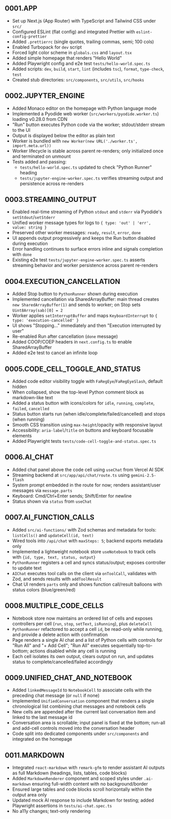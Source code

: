 ## 0001.APP

- Set up Next.js (App Router) with TypeScript and Tailwind CSS under `src/`
- Configured ESLint (flat config) and integrated Prettier with `eslint-config-prettier`
- Added `.prettierrc` (single quotes, trailing commas, semi; 100 cols)
- Enabled Turbopack for `dev` script
- Forced light color scheme in `globals.css` and `layout.tsx`
- Added simple homepage that renders "Hello World"
- Added Playwright config and e2e test `tests/hello-world.spec.ts`
- Added scripts: `dev`, `build`, `start`, `lint` (includes `tsc`), `format`, `type-check`, `test`
- Created stub directories: `src/components`, `src/utils`, `src/hooks`

## 0002.JUPYTER_ENGINE

- Added Monaco editor on the homepage with Python language mode
- Implemented a Pyodide web worker (`src/workers/pyodide.worker.ts`) loading v0.28.0 from CDN
- "Run" button executes Python code via the worker; stdout/stderr stream to the UI
- Output is displayed below the editor as plain text
- Worker is bundled with `new Worker(new URL('./worker.ts', import.meta.url))`
- Worker lifecycle is stable across parent re-renders; only initialized once and terminated on unmount
- Tests added and passing:
  - `tests/hello-world.spec.ts` updated to check "Python Runner" heading
  - `tests/jupyter-engine-worker.spec.ts` verifies streaming output and persistence across re-renders

## 0003.STREAMING_OUTPUT

- Enabled real-time streaming of Python `stdout` and `stderr` via Pyodide's `setStdout`/`setStderr`
- Unified worker message types for logs to `{ type: 'out' | 'err', value: string }`
- Preserved other worker messages: `ready`, `result`, `error`, `done`
- UI appends output progressively and keeps the Run button disabled during execution
- Error handling continues to surface errors inline and signals completion with `done`
- Existing e2e test `tests/jupyter-engine-worker.spec.ts` asserts streaming behavior and worker persistence across parent re-renders

## 0004.EXECUTION_CANCELLATION

- Added Stop button to `PythonRunner` shown during execution
- Implemented cancellation via SharedArrayBuffer: main thread creates `new SharedArrayBuffer(1)` and sends to worker; on Stop sets `Uint8Array(sab)[0] = 2`
- Worker applies `setInterruptBuffer` and maps `KeyboardInterrupt` to `{ type: 'execution-cancelled' }`
- UI shows "Stopping..." immediately and then "Execution interrupted by user"
- Re-enabled Run after cancellation (`done` message)
- Added COOP/COEP headers in `next.config.ts` to enable SharedArrayBuffer
- Added e2e test to cancel an infinite loop

## 0005.CODE_CELL_TOGGLE_AND_STATUS

- Added code editor visibility toggle with `FaRegEye`/`FaRegEyeSlash`, default hidden
- When collapsed, show the top-level Python comment block as markdown-like text
- Added a status button with icons/colors for `idle`, `running`, `complete`, `failed`, `cancelled`
- Status button starts run (when idle/complete/failed/cancelled) and stops (when running)
- Smooth CSS transition using `max-height`/opacity with responsive layout
- Accessibility: `aria-label`/`title` on buttons and keyboard focusable elements
- Added Playwright tests `tests/code-cell-toggle-and-status.spec.ts`

## 0006.AI_CHAT

- Added chat panel above the code cell using `useChat` from Vercel AI SDK
- Streaming backend at `src/app/api/chat/route.ts` using `gemini-2.5-flash`
- System prompt embedded in the route for now; renders assistant/user messages via `message.parts`
- Keyboard: Cmd/Ctrl+Enter sends; Shift/Enter for newline
- Status shown via `status` from `useChat`

## 0007.AI_FUNCTION_CALLS

- Added `src/ai-functions/` with Zod schemas and metadata for tools: `listCells()` and `updateCell(id, text)`
- Wired tools into `/api/chat` with `maxSteps: 5`; backend exports metadata only
- Implemented a lightweight notebook store `useNotebook` to track cells with `{id, type, text, status, output}`
- `PythonRunner` registers a cell and syncs status/output; exposes controller to update text
- `AIChat` executes tool calls on the client via `onToolCall`, validates with Zod, and sends results with `addToolResult`
- Chat UI renders `parts` only and shows function call/result balloons with status colors (blue/green/red)

## 0008.MULTIPLE_CODE_CELLS

- Notebook store now maintains an ordered list of cells and exposes controllers per cell (`run`, `stop`, `setText`, `isRunning`), plus `deleteCell`
- `PythonRunner` refactored to accept a cell `id`, be read-only while running, and provide a delete action with confirmation
- Page renders a single AI chat and a list of Python cells with controls for "Run All" and "+ Add Cell"; "Run All" executes sequentially top-to-bottom; actions disabled while any cell is running
- Each cell isolates its own output, clears output on run, and updates status to complete/cancelled/failed accordingly

## 0009.UNIFIED_CHAT_AND_NOTEBOOK

- Added `linkedMessageId` to `NotebookCell` to associate cells with the preceding chat message (or `null` if none)
- Implemented `UnifiedConversation` component that renders a single chronological list combining chat messages and notebook cells
- New cells are appended after the current last conversation item and linked to the last message id
- Conversation area is scrollable; input panel is fixed at the bottom; run-all and add-cell controls moved into the conversation header
- Code split into dedicated components under `src/components` and integrated on the homepage

## 0011.MARKDOWN

- Integrated `react-markdown` with `remark-gfm` to render assistant AI outputs as full Markdown (headings, lists, tables, code blocks)
- Added `MarkdownRenderer` component and scoped styles under `.ai-markdown` ensuring full-width content with no background/border
- Ensured large tables and code blocks scroll horizontally within the output area only
- Updated mock AI response to include Markdown for testing; added Playwright assertions in `tests/ai-chat.spec.ts`
- No a11y changes; text-only rendering
